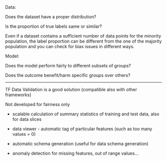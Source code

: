 

Data:

Does the dataset have a proper distribution?

Is the proportion of true labels same or similar?

Even if a dataset contains a sufficient number of data points for the minority population, the label proportion can be different from the one of the majority population and you can check for bias issues in different ways.


Model:

Does the model perform fairly to different subsets of groups?

Does the outcome benefit/harm specific groups over others?

---

TF Data Validation is a good solution (compatible also with other frameworks)

Not developed for fairness only

- scalable calculation of summary statistics of training and test data, also for data slices

- data viewer - automatic tag of particular features (such as too many values = 0)

- automatic schema generation (useful for data schema generation)

- anomaly detection for missing features, out of range values...